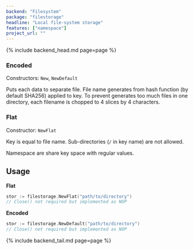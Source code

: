 ```yaml
---
backend: "Filesystem"
package: "filestorage"
headline: "Local file-system storage"
features: ["namespace"]
project_url: ""
---
```


{% include backend_head.md page=page %}

### Encoded 

Constructors: `New`, `NewDefault`

Puts each data to separate file. File name generates from hash function (by default SHA256) applied to key. To prevent
generates too much files in one directory, each filename is chopped to 4 slices by 4 characters.


### Flat

Constructor: `NewFlat`

Key is equal to file name. Sub-directories (`/` in key name) are not allowed.

Namespace are share key space with regular values.

## Usage

**Flat**

```go
stor := filestorage.NewFlat("path/to/directory")
// Close() not required but implemented as NOP
```


**Encoded**

```go
stor := filestorage.NewDefault("path/to/directory")
// Close() not required but implemented as NOP
```


{% include backend_tail.md page=page %}
